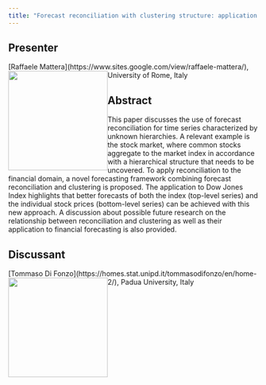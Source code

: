 ```yaml
---
title: "Forecast reconciliation with clustering structure: application to stock prices"
---
```


## Presenter

<div class = "figure">
[Raffaele Mattera](https://www.sites.google.com/view/raffaele-mattera/), University of Rome, Italy
<img src="/img/mattera.png"  width=200px height=200px style="float:left">
</div>

## Abstract

This paper discusses the use of forecast reconciliation for time series characterized by unknown hierarchies. A relevant example is the stock market, where common stocks aggregate to the market index in accordance with a hierarchical structure that needs to be uncovered. To apply reconciliation to the financial domain, a novel forecasting framework combining forecast reconciliation and clustering is proposed. The application to Dow Jones Index highlights that better forecasts of both the index (top-level series) and the individual stock prices (bottom-level series) can be achieved with this new approach. A discussion about possible future research on the relationship between reconciliation and clustering as well as their application to financial forecasting is also provided.

## Discussant

<div class = "figure">
[Tommaso Di Fonzo](https://homes.stat.unipd.it/tommasodifonzo/en/home-2/), Padua University, Italy
<img src=/img/??.png  width=200px height=200px style="float:left">
</div>
